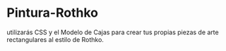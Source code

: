 # Pintura-Rothko
utilizarás CSS y el Modelo de Cajas para crear tus propias piezas de arte rectangulares al estilo de Rothko.
